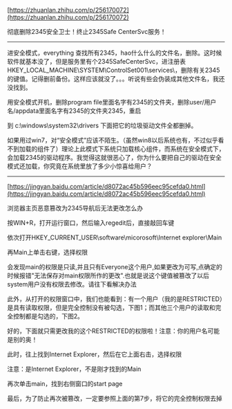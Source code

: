 

[https://zhuanlan.zhihu.com/p/256170072](https://zhuanlan.zhihu.com/p/256170072)

彻底删除2345安全卫士！终止2345Safe CenterSvc服务！


------------------------------------------------------

进安全模式，everything 查找所有2345，hao什么什么的文件名，删除。这时候软件就基本没了，但是服务里有个2345SafeCenterSvc，进注册表HKEY_LOCAL_MACHINE\SYSTEM\ControlSet001\services\，删除有关2345的键值。记得删前备份。这样应该就没了。。。听说有些会伪装成其他文件名，我还没找到。



用安全模式开机，删除program file里面名字有2345的文件夹，删除user/用户名/appdata里面名字有2345的文件夹2345，重启


到 c:\windows\system32\drivers 下面把它的垃圾驱动文件全都删掉。


如果用过win7，对“安全模式”应该不陌生。（虽然win8以后系统也有，不过似乎看不到加载的组件了）理论上此模式下系统只加载核心组件，而系统在安全模式下，会加载2345的驱动程序。我觉得这就很恶心了，你为什么要把自己的驱动在安全模式还加载，你究竟在系统里放了多少小惊喜给用户？



------------------------------

[https://jingyan.baidu.com/article/d8072ac45b596eec95cefda0.html](https://jingyan.baidu.com/article/d8072ac45b596eec95cefda0.html)

浏览器主页恶意篡改为2345导航后无法更改怎么办


按WIN+R，打开运行窗口，然后输入regedit后，直接敲回车键

依次打开HKEY_CURRENT_USER\software\micorosoft\Internet explorer\Main

再Main上单击右键，选择权限

会发现main的权限是只读,并且只有Everyone这个用户,如果更改为可写,点确定的时候报错"无法保存对main权限所作的更改".也就是说这个键值被篡改了以后 system用户没有权限去修改。请往下看解决办法

此外，从打开的权限窗口中，我们也能看到：有一个用户（我的是RESTRICTED）是具有读取权限，但是完全控制没有被勾选，下图1；而其他三个用户的读取和完全控制都是勾选的，下图2。

好的，下面就只需更改我的这个RESTRICTED的权限啦！注意：你的用户名可能是别的奥！

此时，往上找到Internet Explorer，然后在它上面右击，选择权限

注意：是Internet Explorer，不是刚才找到的Main

再次单击main，找到右侧窗口的start page

最后，为了防止再次被篡改，一定要参照上面的第7步，将它的完全控制权限去掉
